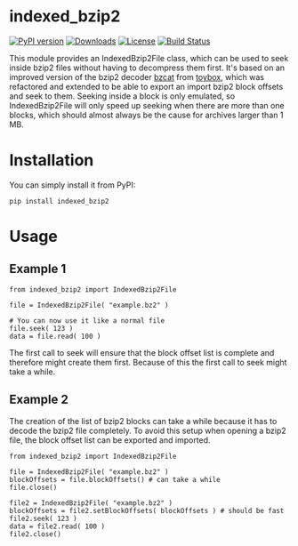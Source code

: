# indexed_bzip2

[![PyPI version](https://badge.fury.io/py/indexed_bzip2.svg)](https://badge.fury.io/py/indexed_bzip2)
[![Downloads](https://pepy.tech/badge/indexed_bzip2/month)](https://pepy.tech/project/indexed_bzip2/month)
[![License](https://img.shields.io/badge/license-MIT-blue.svg)](http://opensource.org/licenses/MIT)
[![Build Status](https://travis-ci.org/mxmlnkn/indexed_bzip2.svg?branch=master)](https://travis-ci.com/mxmlnkn/indexed_bzip2)

This module provides an IndexedBzip2File class, which can be used to seek inside bzip2 files without having to decompress them first.
It's based on an improved version of the bzip2 decoder [bzcat](https://github.com/landley/toybox/blob/c77b66455762f42bb824c1aa8cc60e7f4d44bdab/toys/other/bzcat.c) from [toybox](https://landley.net/code/toybox/), which was refactored and extended to be able to export an import bzip2 block offsets and seek to them.
Seeking inside a block is only emulated, so IndexedBzip2File will only speed up seeking when there are more than one blocks, which should almost always be the cause for archives larger than 1 MB.


# Installation

You can simply install it from PyPI:
```
pip install indexed_bzip2
```

# Usage

## Example 1

```python3
from indexed_bzip2 import IndexedBzip2File

file = IndexedBzip2File( "example.bz2" )

# You can now use it like a normal file
file.seek( 123 )
data = file.read( 100 )
```

The first call to seek will ensure that the block offset list is complete and therefore might create them first.
Because of this the first call to seek might take a while.

## Example 2

The creation of the list of bzip2 blocks can take a while because it has to decode the bzip2 file completely.
To avoid this setup when opening a bzip2 file, the block offset list can be exported and imported.

```python3
from indexed_bzip2 import IndexedBzip2File

file = IndexedBzip2File( "example.bz2" )
blockOffsets = file.blockOffsets() # can take a while
file.close()

file2 = IndexedBzip2File( "example.bz2" )
blockOffsets = file2.setBlockOffsets( blockOffsets ) # should be fast
file2.seek( 123 )
data = file2.read( 100 )
file2.close()
```
